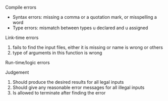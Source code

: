 Compile errors
- Syntax errors: missing a comma or a quotation mark, or misspelling a word
- Type errors: mismatch between types u declared and u assigned

Link-time errors 
1. fails to find the input files, either it is missing or name is wrong or others  
2. type of arguments in this function is wrong 

Run-time/logic errors 

Judgement 
1. Should produce the desired results for all legal inputs 
2. Should give any reasonable error messages for all illegal inputs 
3. Is allowed to terminate after finding the error 



